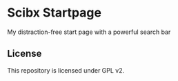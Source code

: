 # Scibx Startpage
My distraction-free start page with a powerful search bar

## License
This repository is licensed under GPL v2.
